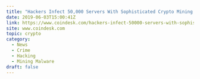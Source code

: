 ```yaml
---
title: "Hackers Infect 50,000 Servers With Sophisticated Crypto Mining Malware"
date: 2019-06-03T15:00:41Z
link: https://www.coindesk.com/hackers-infect-50000-servers-with-sophisticated-crypto-mining-malware?utm_medium=RSS&utm_source=hune
site: www.coindesk.com
topic: crypto
category:
  - News
  - Crime
  - Hacking
  - Mining Malware
draft: false
---
```

